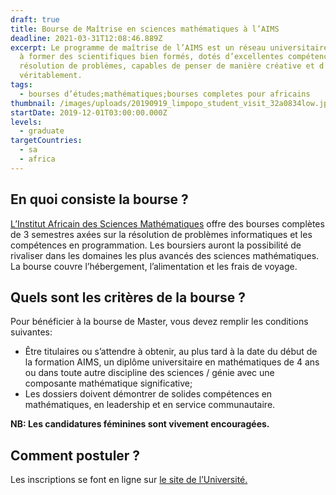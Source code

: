 ```yaml
---
draft: true
title: Bourse de Maîtrise en sciences mathématiques à l’AIMS
deadline: 2021-03-31T12:08:46.889Z
excerpt: Le programme de maîtrise de l’AIMS est un réseau universitaire qui vise
  à former des scientifiques bien formés, dotés d’excellentes compétences en
  résolution de problèmes, capables de penser de manière créative et d’innover
  véritablement.
tags:
  - bourses d’études;mathématiques;bourses completes pour africains
thumbnail: /images/uploads/20190919_limpopo_student_visit_32a0834low.jpg
startDate: 2019-12-01T03:00:00.000Z
levels:
  - graduate
targetCountries:
  - sa
  - africa
---
```

## En quoi consiste la bourse ?

<a href="https://www.nexteinstein.org/" target="_blank" rel="noopener noreferrer">L’Institut Africain des Sciences Mathématiques</a> offre des bourses complètes de 3 semestres axées sur la résolution de problèmes informatiques et les compétences en programmation. Les boursiers auront la possibilité de rivaliser dans les domaines les plus avancés des sciences mathématiques. La bourse couvre l’hébergement, l’alimentation et les frais de voyage.

## Quels sont les critères de la bourse ?

Pour bénéficier à la bourse de Master, vous devez remplir les conditions suivantes:

* Être titulaires ou s’attendre à obtenir, au plus tard à la date du début de la formation AIMS, un diplôme universitaire en mathématiques de 4 ans ou dans toute autre discipline des sciences / génie avec une composante mathématique significative;
* Les dossiers doivent démontrer de solides compétences en mathématiques, en leadership et en service communautaire.

**NB: Les candidatures féminines sont vivement encouragées.** 

## Comment postuler ?

Les inscriptions se font en ligne sur <a href="https://applications.nexteinstein.org/appl-prev.php?appltype=MasterIntake" rel="noopener noreferrer"> le site de l’Université.</a>
